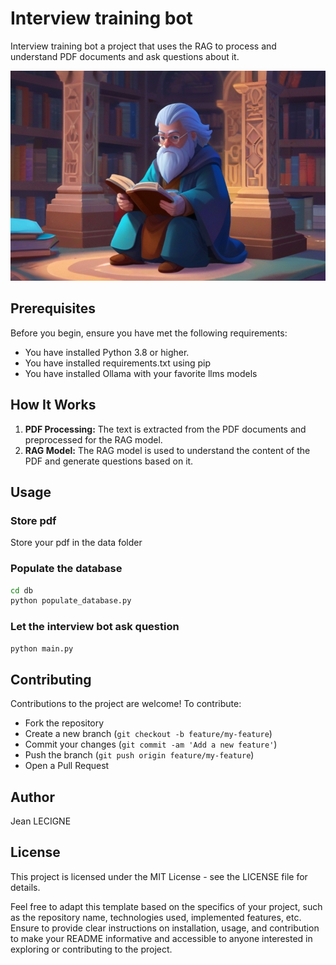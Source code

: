 # Interview training bot

Interview training bot a project that uses the RAG to process and understand PDF documents and ask questions about it.

![AI_training_bot_img](../maydays/static/img/project_img/AI_training_bot.jpg)

## Prerequisites

Before you begin, ensure you have met the following requirements:

* You have installed Python 3.8 or higher.
* You have installed requirements.txt using pip
* You have installed Ollama with your favorite llms models

## How It Works

1. **PDF Processing:** The text is extracted from the PDF documents and preprocessed for the RAG model.
2. **RAG Model:** The RAG model is used to understand the content of the PDF and generate questions based on it.


## Usage

### Store pdf
Store your pdf in the data folder

### Populate the database
```bash
cd db
python populate_database.py
```

### Let the interview bot ask question
```bash
python main.py
```


## Contributing
Contributions to the project are welcome! To contribute:

* Fork the repository
* Create a new branch (`git checkout -b feature/my-feature`)
* Commit your changes (`git commit -am 'Add a new feature'`)
* Push the branch (`git push origin feature/my-feature`)
* Open a Pull Request

## Author
Jean LECIGNE

## License
This project is licensed under the MIT License - see the LICENSE file for details.

Feel free to adapt this template based on the specifics of your project, such as the repository name, technologies used, implemented features, etc. Ensure to provide clear instructions on installation, usage, and contribution to make your README informative and accessible to anyone interested in exploring or contributing to the project.